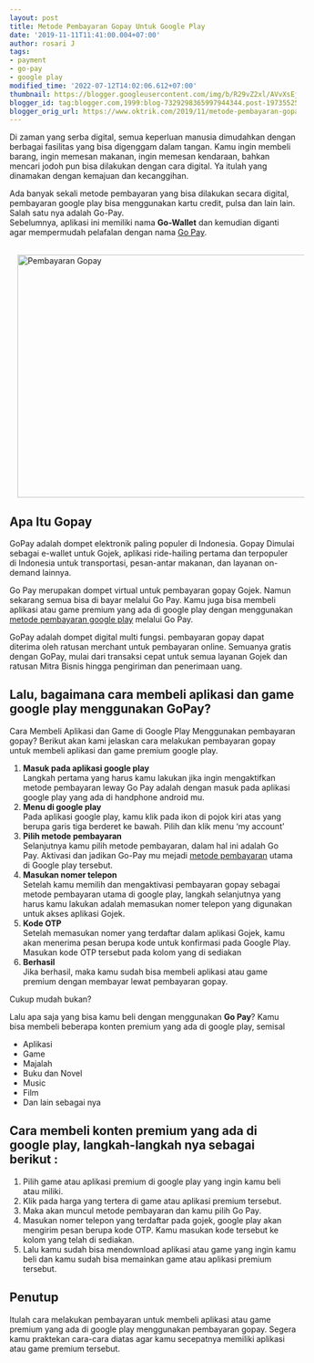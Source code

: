 ```yaml
---
layout: post
title: Metode Pembayaran Gopay Untuk Google Play
date: '2019-11-11T11:41:00.004+07:00'
author: rosari J
tags:
- payment
- go-pay
- google play
modified_time: '2022-07-12T14:02:06.612+07:00'
thumbnail: https://blogger.googleusercontent.com/img/b/R29vZ2xl/AVvXsEj95zU-GAlo23CfylofDXNLrws9FMixwO8wdZWqdpuWjYANL40FfMQtsJrWNVARbu5g9LnSKWhdMz1Rk36wbJZrjT5LcWZLGDKOPsv0ihr6ATWcrhQcLEMd7aw6OyrmgqceKzt8bBquOtOJ5zJeJaqhwArOqP6noghekK2z1zXtTtL0RWW3OOKHzYH_PQ/s72-w640-c-h426/Go%20Pay_640x425.jpeg
blogger_id: tag:blogger.com,1999:blog-7329298365997944344.post-1973552594980385499
blogger_orig_url: https://www.oktrik.com/2019/11/metode-pembayaran-gopay-untuk-google.html
---
```


<p>Di zaman yang serba digital, semua keperluan manusia dimudahkan dengan berbagai fasilitas yang bisa digenggam dalam tangan. Kamu ingin membeli barang, ingin memesan makanan, ingin memesan kendaraan, bahkan mencari jodoh pun bisa dilakukan dengan cara digital. Ya itulah yang dinamakan dengan kemajuan dan kecanggihan.</p>
<p>Ada banyak sekali metode pembayaran yang bisa dilakukan secara digital, pembayaran google play bisa menggunakan kartu credit, pulsa dan lain lain. Salah satu nya adalah Go-Pay.<br /> Sebelumnya, aplikasi ini memiliki nama <strong>Go-Wallet</strong> dan kemudian diganti agar mempermudah pelafalan dengan nama <a href="https://www.gojek.com/gopay/pembayaran/" target="_blank" rel="nofollow noopener">Go Pay</a>.</p>
<p><div align="center">
<!-- oktrikresponsi -->
<ins class="adsbygoogle"
     style="display:block"
     data-ad-client="ca-pub-8410270452001273"
     data-ad-slot="6888399955"
     data-ad-format="auto"
     data-full-width-responsive="true"></ins>
<script>
     (adsbygoogle = window.adsbygoogle || []).push({});
</script>
</div></p>
<p>&nbsp;<a style="margin-left: 1em; margin-right: 1em;" href="https://blogger.googleusercontent.com/img/b/R29vZ2xl/AVvXsEj95zU-GAlo23CfylofDXNLrws9FMixwO8wdZWqdpuWjYANL40FfMQtsJrWNVARbu5g9LnSKWhdMz1Rk36wbJZrjT5LcWZLGDKOPsv0ihr6ATWcrhQcLEMd7aw6OyrmgqceKzt8bBquOtOJ5zJeJaqhwArOqP6noghekK2z1zXtTtL0RWW3OOKHzYH_PQ/s640/Go%20Pay_640x425.jpeg"><img title="Gopay" src="https://blogger.googleusercontent.com/img/b/R29vZ2xl/AVvXsEj95zU-GAlo23CfylofDXNLrws9FMixwO8wdZWqdpuWjYANL40FfMQtsJrWNVARbu5g9LnSKWhdMz1Rk36wbJZrjT5LcWZLGDKOPsv0ihr6ATWcrhQcLEMd7aw6OyrmgqceKzt8bBquOtOJ5zJeJaqhwArOqP6noghekK2z1zXtTtL0RWW3OOKHzYH_PQ/w640-h426/Go%20Pay_640x425.jpeg" alt="Pembayaran Gopay" width="640" height="426" border="0" data-original-height="425" data-original-width="640" /></a></p>
<h2>Apa Itu Gopay</h2>
<p>GoPay adalah dompet elektronik paling populer di Indonesia. Gopay Dimulai sebagai e-wallet untuk Gojek, aplikasi ride-hailing pertama dan terpopuler di Indonesia untuk transportasi, pesan-antar makanan, dan layanan on-demand lainnya.</p>
<p>Go Pay merupakan dompet virtual untuk pembayaran gopay Gojek. Namun sekarang semua bisa di bayar melalui Go Pay. Kamu juga bisa membeli aplikasi atau game premium yang ada di google play dengan menggunakan <a href="https://www.oktrik.com/2019/11/metode-pembayaran-gopay-untuk-google.html">metode pembayaran google play</a> melalui Go Pay.</p>
<p>GoPay adalah dompet digital multi fungsi. pembayaran gopay dapat diterima oleh ratusan merchant untuk pembayaran online. Semuanya gratis dengan GoPay, mulai dari transaksi cepat untuk semua layanan Gojek dan ratusan Mitra Bisnis hingga pengiriman dan penerimaan uang.</p>
<p><div align="center">
<!-- ara -->
<ins class="adsbygoogle"
     style="display:block"
     data-ad-client="ca-pub-8410270452001273"
     data-ad-slot="3273349926"
     data-ad-format="auto"
     data-full-width-responsive="true"></ins>
<script>
     (adsbygoogle = window.adsbygoogle || []).push({});
</script>
</div></p>
<h2><strong>Lalu, bagaimana cara membeli aplikasi dan game google play menggunakan GoPay?</strong></h2>
<p>Cara Membeli Aplikasi dan Game di Google Play Menggunakan pembayaran gopay? Berikut akan kami jelaskan cara melakukan pembayaran gopay untuk membeli aplikasi dan game premium google play.</p>
<ol>
<li><strong>Masuk pada aplikasi google play</strong><br /> Langkah pertama yang harus kamu lakukan jika ingin mengaktifkan metode pembayaran leway Go Pay adalah dengan masuk pada aplikasi google play yang ada di handphone android mu.</li>
<li><strong>Menu di google play</strong><br /> Pada aplikasi google play, kamu klik pada ikon di pojok kiri atas yang berupa garis tiga berderet ke bawah. Pilih dan klik menu &lsquo;my account&rsquo;</li>
<li><strong>Pilih metode pembayaran</strong><br /> Selanjutnya kamu pilih metode pembayaran, dalam hal ini adalah Go Pay. Aktivasi dan jadikan Go-Pay mu mejadi <a href="https://www.oktrik.com/2019/10/metode-pembayaran-google-play-melalui.html">metode pembayaran</a> utama di Google play tersebut.</li>
<li><strong>Masukan nomer telepon</strong><br /> Setelah kamu memilih dan mengaktivasi pembayaran gopay sebagai metode pembayaran utama di google play, langkah selanjutnya yang harus kamu lakukan adalah memasukan nomer telepon yang digunakan untuk akses aplikasi Gojek.</li>
<li><strong>Kode OTP</strong><br /> Setelah memasukan nomer yang terdaftar dalam aplikasi Gojek, kamu akan menerima pesan berupa kode untuk konfirmasi pada Google Play. Masukan kode OTP tersebut pada kolom yang di sediakan</li>
<li><strong>Berhasil</strong><br /> Jika berhasil, maka kamu sudah bisa membeli aplikasi atau game premium dengan membayar lewat pembayaran gopay.</li>
</ol>
<p><div align="center">
<!-- responsiv -->
<ins class="adsbygoogle"
     style="display:block"
     data-ad-client="ca-pub-8410270452001273"
     data-ad-slot="6719527881"
     data-ad-format="auto"
     data-full-width-responsive="true"></ins>
<script>
     (adsbygoogle = window.adsbygoogle || []).push({});
</script>
</div></p>
<p>Cukup mudah bukan?</p>
<p>Lalu apa saja yang bisa kamu beli dengan menggunakan <strong>Go Pay</strong>? Kamu bisa membeli beberapa konten premium yang ada di google play, semisal</p>
<ul>
<li>Aplikasi</li>
<li>Game</li>
<li>Majalah</li>
<li>Buku dan Novel</li>
<li>Music</li>
<li>Film</li>
<li>Dan lain sebagai nya</li>
</ul>
<p><div align="center">
<!-- oktrikresponsi -->
<ins class="adsbygoogle"
     style="display:block"
     data-ad-client="ca-pub-8410270452001273"
     data-ad-slot="6888399955"
     data-ad-format="auto"
     data-full-width-responsive="true"></ins>
<script>
     (adsbygoogle = window.adsbygoogle || []).push({});
</script>
</div></p>
<h2><strong>Cara membeli konten premium yang ada di google play, langkah-langkah nya sebagai berikut :</strong></h2>
<ol>
<li>Pilih game atau aplikasi premium di google play yang ingin kamu beli atau miliki.</li>
<li>Klik pada harga yang tertera di game atau aplikasi premium tersebut.</li>
<li>Maka akan muncul metode pembayaran dan kamu pilih Go Pay.</li>
<li>Masukan nomer telepon yang terdaftar pada gojek, google play akan mengirim pesan berupa kode OTP. Kamu masukan kode tersebut ke kolom yang telah di sediakan.</li>
<li>Lalu kamu sudah bisa mendownload aplikasi atau game yang ingin kamu beli dan kamu sudah bisa memainkan game atau aplikasi premium tersebut.</li>
</ol> 
<p><div align="center">
<!-- ara -->
<ins class="adsbygoogle"
     style="display:block"
     data-ad-client="ca-pub-8410270452001273"
     data-ad-slot="3273349926"
     data-ad-format="auto"
     data-full-width-responsive="true"></ins>
<script>
     (adsbygoogle = window.adsbygoogle || []).push({});
</script>
</div></p>
<h2>Penutup</h2>
<p>Itulah cara melakukan pembayaran untuk membeli aplikasi atau game premium yang ada di google play menggunakan pembayaran gopay. Segera kamu praktekan cara-cara diatas agar kamu secepatnya memiliki aplikasi atau game premium tersebut.</p>